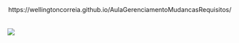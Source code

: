 <center>https://wellingtoncorreia.github.io/AulaGerenciamentoMudancasRequisitos/</center> <br>  <br> 
  <img src="https://github.com/user-attachments/assets/39ac230f-7b4c-46fe-863f-5ea44b602841" />


